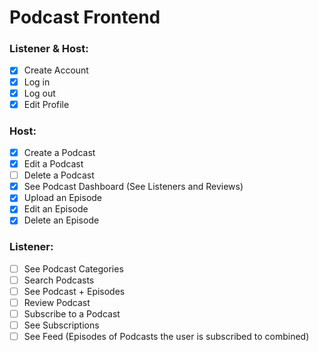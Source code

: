 # Podcast Frontend

### Listener & Host:

-   [x] Create Account
-   [x] Log in
-   [x] Log out
-   [x] Edit Profile

### Host:

-   [x] Create a Podcast
-   [x] Edit a Podcast
-   [ ] Delete a Podcast
-   [x] See Podcast Dashboard (See Listeners and Reviews)
-   [x] Upload an Episode
-   [x] Edit an Episode
-   [x] Delete an Episode

### Listener:

-   [ ] See Podcast Categories
-   [ ] Search Podcasts
-   [ ] See Podcast + Episodes
-   [ ] Review Podcast
-   [ ] Subscribe to a Podcast
-   [ ] See Subscriptions
-   [ ] See Feed (Episodes of Podcasts the user is subscribed to combined)
